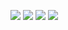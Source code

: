 ![](https://raw.githubusercontent.com/username/github-stats/master/generated/overview.svg#gh-dark-mode-only)
![](https://raw.githubusercontent.com/username/github-stats/master/generated/overview.svg#gh-light-mode-only)
![](https://raw.githubusercontent.com/username/github-stats/master/generated/languages.svg#gh-dark-mode-only)
![](https://raw.githubusercontent.com/username/github-stats/master/generated/languages.svg#gh-light-mode-only)



<!--
**victoria406/victoria406** is a ✨ _special_ ✨ repository because its `README.md` (this file) appears on your GitHub profile.

Here are some ideas to get you started:

- 🔭 I’m currently working on ...
- 🌱 I’m currently learning ...
- 👯 I’m looking to collaborate on ...
- 🤔 I’m looking for help with ...
- 💬 Ask me about ...
- 📫 How to reach me: ...
- 😄 Pronouns: ...
- ⚡ Fun fact: ...
-->
